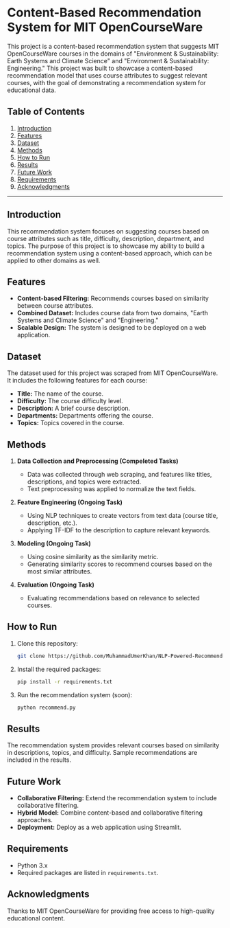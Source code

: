 # Content-Based Recommendation System for MIT OpenCourseWare

This project is a content-based recommendation system that suggests MIT OpenCourseWare courses in the domains of "Environment & Sustainability: Earth Systems and Climate Science" and "Environment & Sustainability: Engineering." This project was built to showcase a content-based recommendation model that uses course attributes to suggest relevant courses, with the goal of demonstrating a recommendation system for educational data.

## Table of Contents

1. [Introduction](#introduction)
2. [Features](#features)
3. [Dataset](#dataset)
4. [Methods](#methods)
5. [How to Run](#how-to-run)
6. [Results](#results)
7. [Future Work](#future-work)
8. [Requirements](#requirements)
9. [Acknowledgments](#acknowledgments)

---

## Introduction

This recommendation system focuses on suggesting courses based on course attributes such as title, difficulty, description, department, and topics. The purpose of this project is to showcase my ability to build a recommendation system using a content-based approach, which can be applied to other domains as well.

## Features

- **Content-based Filtering:** Recommends courses based on similarity between course attributes.
- **Combined Dataset:** Includes course data from two domains, "Earth Systems and Climate Science" and "Engineering."
- **Scalable Design:** The system is designed to be deployed on a web application.

## Dataset

The dataset used for this project was scraped from MIT OpenCourseWare. It includes the following features for each course:

- **Title:** The name of the course.
- **Difficulty:** The course difficulty level.
- **Description:** A brief course description.
- **Departments:** Departments offering the course.
- **Topics:** Topics covered in the course.

## Methods

1. **Data Collection and Preprocessing (Compeleted Tasks)**
   - Data was collected through web scraping, and features like titles, descriptions, and topics were extracted.
   - Text preprocessing was applied to normalize the text fields.

2. **Feature Engineering (Ongoing Task)**
   - Using NLP techniques to create vectors from text data (course title, description, etc.).
   - Applying TF-IDF to the description to capture relevant keywords.

3. **Modeling (Ongoing Task)**
   - Using cosine similarity as the similarity metric.
   - Generating similarity scores to recommend courses based on the most similar attributes.

4. **Evaluation (Ongoing Task)**
   - Evaluating recommendations based on relevance to selected courses.

## How to Run

1. Clone this repository:
    ```bash
    git clone https://github.com/MuhammadUmerKhan/NLP-Powered-Recommendation-System.git
    ```
2. Install the required packages:
    ```bash
    pip install -r requirements.txt
    ```
3. Run the recommendation system (soon):
    ```bash
    python recommend.py
    ```

## Results

The recommendation system provides relevant courses based on similarity in descriptions, topics, and difficulty. Sample recommendations are included in the results.

## Future Work

- **Collaborative Filtering:** Extend the recommendation system to include collaborative filtering.
- **Hybrid Model:** Combine content-based and collaborative filtering approaches.
- **Deployment:** Deploy as a web application using Streamlit.

## Requirements

- Python 3.x
- Required packages are listed in `requirements.txt`.

## Acknowledgments

Thanks to MIT OpenCourseWare for providing free access to high-quality educational content.

